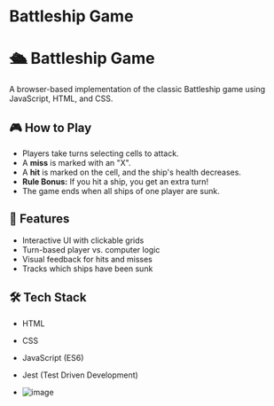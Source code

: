 # Battleship Game

# 🛳️ Battleship Game

A browser-based implementation of the classic Battleship game using JavaScript, HTML, and CSS.

## 🎮 How to Play

- Players take turns selecting cells to attack.
- A **miss** is marked with an "X".
- A **hit** is marked on the cell, and the ship's health decreases.
- **Rule Bonus:** If you hit a ship, you get an extra turn!
- The game ends when all ships of one player are sunk.

## 🚀 Features

- Interactive UI with clickable grids
- Turn-based player vs. computer logic
- Visual feedback for hits and misses
- Tracks which ships have been sunk

## 🛠️ Tech Stack

- HTML
- CSS
- JavaScript (ES6)
- Jest (Test Driven Development)  

- ![image](https://github.com/user-attachments/assets/90f8da27-19c7-4ff2-9c11-d4e365025770)
